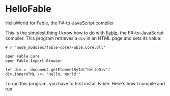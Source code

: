 # HelloFable

HelloWorld for Fable, the F#-to-JavaScript compiler

This is the simplest thing I know how to do with [Fable][1],
the F#-to-JavaScript compiler. This program retrieves a `div` in an HTML page and sets its value:

```
# r "node_modules/fable-core/Fable.Core.dll"

open Fable.Core
open Fable.Import.Browser

let div =  document.getElementById("helloDiv")
div.innerHTML \<- "Hello, World!"
```

To run this program, you have to first install Fable. Here's how I compile and run:




[1]:	http://fsprojects.github.io/Fable/